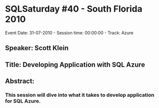# SQLSaturday #40 - South Florida 2010
Event Date: 31-07-2010 - Session time: 00:00:00 - Track: Azure
## Speaker: Scott Klein
## Title: Developing Application with SQL Azure
## Abstract:
### This session will dive into what it takes to develop application for SQL Azure.
